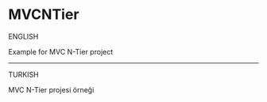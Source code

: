# MVCNTier

ENGLISH

Example for MVC N-Tier project

----------------------------------------------------------------

TURKISH

MVC N-Tier projesi örneği
